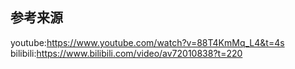 ## 参考来源
youtube:https://www.youtube.com/watch?v=88T4KmMq_L4&t=4s
bilibili:https://www.bilibili.com/video/av72010838?t=220
